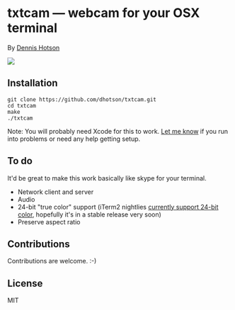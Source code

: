 txtcam — webcam for your OSX terminal
====

By [Dennis Hotson](mailto:dennis.hotson@gmail.com)

![](http://i.imgur.com/yeWqDra.png)

Installation
----

    git clone https://github.com/dhotson/txtcam.git
    cd txtcam
    make
    ./txtcam


Note: You will probably need Xcode for this to work.
[Let me know](mailto:dennis.hotson@gmail.com) if you run into problems or need any help getting setup.

To do
----

It'd be great to make this work basically like skype for your terminal.

- Network client and server
- Audio
- 24-bit "true color" support (iTerm2 nightlies [currently support 24-bit color](https://code.google.com/p/iterm2/issues/detail?id=218), hopefully it's in a stable release very soon)
- Preserve aspect ratio

Contributions
----

Contributions are welcome. :-)

License
----

MIT
